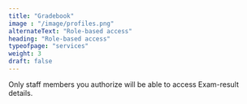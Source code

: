 ```yaml
---
title: "Gradebook"
image : "/image/profiles.png"
alternateText: "Role-based access"
heading: "Role-based access"
typeofpage: "services"
weight: 3
draft: false
---
```


Only staff members you authorize will be able to access Exam-result details.